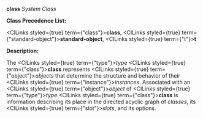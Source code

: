 **class** *System Class* 



**Class Precedence List:** 



<ClLinks styled={true} term={"class"}><b>class</b></ClLinks>, <ClLinks styled={true} term={"standard-object"}><b>standard-object</b></ClLinks>, <ClLinks styled={true} term={"t"}><b>t</b></ClLinks> 



**Description:** 



The <ClLinks styled={true} term={"type"}><i>type</i></ClLinks> <ClLinks styled={true} term={"class"}><b>class</b></ClLinks> represents <ClLinks styled={true} term={"object"}><i>objects</i></ClLinks> that determine the structure and behavior of their <ClLinks styled={true} term={"instance"}><i>instances</i></ClLinks>. Associated with an <ClLinks styled={true} term={"object"}><i>object</i></ClLinks> of <ClLinks styled={true} term={"type"}><i>type</i></ClLinks> <ClLinks styled={true} term={"class"}><b>class</b></ClLinks> is information describing its place in the directed acyclic graph of *classes*, its <ClLinks styled={true} term={"slot"}><i>slots</i></ClLinks>, and its options. 



